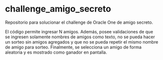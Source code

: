 # challenge_amigo_secreto
Repositorio para solucionar el challenge de Oracle One de amigo secreto.

El código permite ingresar N amigos. Además, posee validaciones de que se ingresen solamente nombres de amigos como texto, no se pueda hacer un sorteo sin amigos agregados y que no se pueda repetir el mismo nombre de amigo para sorteo. Finalmente, se selecciona un amigo de forma aleatoria y es mostrado como ganador en pantalla.
